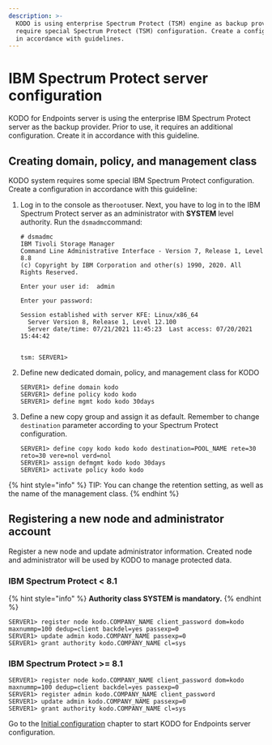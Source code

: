 ```yaml
---
description: >-
  KODO is using enterprise Spectrum Protect (TSM) engine as backup provider. We
  require special Spectrum Protect (TSM) configuration. Create a configuration
  in accordance with guidelines.
---
```


# IBM Spectrum Protect server configuration

KODO for Endpoints server is using the enterprise IBM Spectrum Protect server as the backup provider. Prior to use, it requires an additional configuration. Create it in accordance with this guideline.

## Creating domain, policy, and management class

KODO system requires some special IBM Spectrum Protect configuration. Create a configuration in accordance with this guideline:

1. Log in to the console as the`root`user. Next, you have to log in to the IBM Spectrum Protect server as an administrator with **SYSTEM** level authority. Run the `dsmadmc`command:  

   ```text
   # dsmadmc
   IBM Tivoli Storage Manager
   Command Line Administrative Interface - Version 7, Release 1, Level 8.8
   (c) Copyright by IBM Corporation and other(s) 1990, 2020. All Rights Reserved.

   Enter your user id:  admin

   Enter your password:

   Session established with server KFE: Linux/x86_64
     Server Version 8, Release 1, Level 12.100
     Server date/time: 07/21/2021 11:45:23  Last access: 07/20/2021 15:44:42


   tsm: SERVER1>
   ```

2. Define new dedicated domain, policy, and management class for KODO

   ```text
   SERVER1> define domain kodo
   SERVER1> define policy kodo kodo
   SERVER1> define mgmt kodo kodo 30days
   ```

3. Define a new copy group and assign it as default. Remember to change `destination` parameter according to your Spectrum Protect configuration.

   ```text
   SERVER1> define copy kodo kodo kodo destination=POOL_NAME rete=30 reto=30 vere=nol verd=nol 
   SERVER1> assign defmgmt kodo kodo 30days
   SERVER1> activate policy kodo kodo
   ```

{% hint style="info" %}
TIP: You can change the retention setting, as well as the name of the management class.
{% endhint %}

## Registering a new node and administrator account

Register a new node and update administrator information. Created node and administrator will be used by KODO to manage protected data.

### **IBM Spectrum Protect &lt; 8.1**

{% hint style="info" %}
**Authority class SYSTEM is mandatory.**
{% endhint %}

```text
SERVER1> register node kodo.COMPANY_NAME client_password dom=kodo maxnummp=100 dedup=client backdel=yes passexp=0
SERVER1> update admin kodo.COMPANY_NAME passexp=0
SERVER1> grant authority kodo.COMPANY_NAME cl=sys
```

### **IBM Spectrum Protect &gt;= 8.1**

```text
SERVER1> register node kodo.COMPANY_NAME client_password dom=kodo maxnummp=100 dedup=client backdel=yes passexp=0
SERVER1> register admin kodo.COMPANY_NAME client_password
SERVER1> update admin kodo.COMPANY_NAME passexp=0
SERVER1> grant authority kodo.COMPANY_NAME cl=sys
```

Go to the [Initial configuration](initial-configuration.md) chapter to start KODO for Endpoints server configuration.


